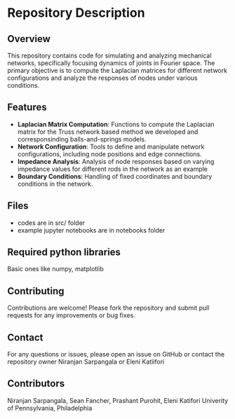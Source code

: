 # Repository Description

## Overview

This repository contains code for simulating and analyzing mechanical networks, specifically focusing dynamics of joints in Fourier space. The primary objective is to compute the Laplacian matrices for different network configurations and analyze the responses of nodes under various conditions. 


## Features

- **Laplacian Matrix Computation**: Functions to compute the Laplacian matrix for the Truss network based method we developed and corresponsinding balls-and-springs models.
- **Network Configuration**: Tools to define and manipulate network configurations, including node positions and edge connections.
- **Impedance Analysis**: Analysis of node responses based on varying impedance values for different rods in the network as an example
- **Boundary Conditions**: Handling of fixed coordinates and boundary conditions in the network.

## Files

- codes are in src/ folder
- example jupyter notebooks are in notebooks folder


## Required python libraries

Basic ones like numpy, matplotlib


## Contributing

Contributions are welcome! Please fork the repository and submit pull requests for any improvements or bug fixes.

## Contact

For any questions or issues, please open an issue on GitHub or contact the repository owner Niranjan Sarpangala <niras at sas dot upennn dot  edu> or Eleni Katiifori <katifori at sas dot upenn dot edu>

## Contributors
Niranjan Sarpangala, Sean Fancher, Prashant Purohit, Eleni Katifori
Univerity of Pennsylvania, Philadelphia

